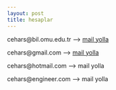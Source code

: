 ```yaml
---
layout: post
title: hesaplar
---
```


<p>cehars@bil.omu.edu.tr --> <a href="mailto:cehars@bil.omu.edu.tr">mail yolla</a></p> 
<p>cehars@gmail.com --> <a href="mailto:cehars@gmail.com">mail yolla</a></p> 
<p>cehars@hotmail.com --> <a href="mailto:cehars@hotmail.com"></a>mail yolla</p> 
<p>cehars@engineer.com --> <a href="mailto:cehars@engineer.com"></a>mail yolla</p> 

